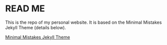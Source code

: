 # READ ME

This is the repo of my personal website. It is based on the Minimal Mistakes Jekyll Theme (details below).


[Minimal Mistakes Jekyll Theme](https://mmistakes.github.io/minimal-mistakes/)
